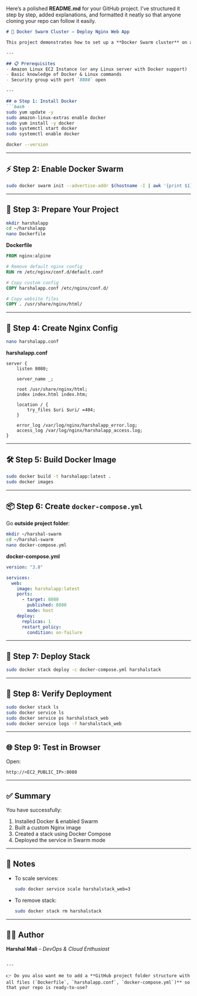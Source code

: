 Here’s a polished **README.md** for your GitHub project. I’ve structured it step by step, added explanations, and formatted it neatly so that anyone cloning your repo can follow it easily.

````markdown
# 🚀 Docker Swarm Cluster – Deploy Nginx Web App

This project demonstrates how to set up a **Docker Swarm cluster** on a single-node (Amazon Linux) and deploy a simple **Nginx-based web application** using Docker and Swarm stack deployment.

---

## 📋 Prerequisites
- Amazon Linux EC2 Instance (or any Linux server with Docker support)
- Basic knowledge of Docker & Linux commands
- Security group with port `8080` open

---

## ⚙️ Step 1: Install Docker
```bash
sudo yum update -y
sudo amazon-linux-extras enable docker
sudo yum install -y docker
sudo systemctl start docker
sudo systemctl enable docker

docker --version
````

---

## ⚡ Step 2: Enable Docker Swarm

```bash
sudo docker swarm init --advertise-addr $(hostname -I | awk '{print $1}')
```

---

## 📂 Step 3: Prepare Your Project

```bash
mkdir harshalapp
cd ~/harshalapp
nano Dockerfile
```

**Dockerfile**

```dockerfile
FROM nginx:alpine

# Remove default nginx config
RUN rm /etc/nginx/conf.d/default.conf

# Copy custom config
COPY harshalapp.conf /etc/nginx/conf.d/

# Copy website files
COPY . /usr/share/nginx/html/
```

---

## 📝 Step 4: Create Nginx Config

```bash
nano harshalapp.conf
```

**harshalapp.conf**

```nginx
server {
    listen 8080;

    server_name _;

    root /usr/share/nginx/html;
    index index.html index.htm;

    location / {
        try_files $uri $uri/ =404;
    }

    error_log /var/log/nginx/harshalapp_error.log;
    access_log /var/log/nginx/harshalapp_access.log;
}
```

---

## 🛠️ Step 5: Build Docker Image

```bash
sudo docker build -t harshalapp:latest .
sudo docker images
```

---

## 📦 Step 6: Create `docker-compose.yml`

Go **outside project folder**:

```bash
mkdir ~/harshal-swarm
cd ~/harshal-swarm
nano docker-compose.yml
```

**docker-compose.yml**

```yaml
version: "3.8"

services:
  web:
    image: harshalapp:latest
    ports:
      - target: 8080
        published: 8080
        mode: host
    deploy:
      replicas: 1
      restart_policy:
        condition: on-failure
```

---

## 🚀 Step 7: Deploy Stack

```bash
sudo docker stack deploy -c docker-compose.yml harshalstack
```

---

## 🔎 Step 8: Verify Deployment

```bash
sudo docker stack ls
sudo docker service ls
sudo docker service ps harshalstack_web
sudo docker service logs -f harshalstack_web
```

---

## 🌐 Step 9: Test in Browser

Open:

```
http://<EC2_PUBLIC_IP>:8080
```

---

## ✅ Summary

You have successfully:

1. Installed Docker & enabled Swarm
2. Built a custom Nginx image
3. Created a stack using Docker Compose
4. Deployed the service in Swarm mode

---

## 📌 Notes

* To scale services:

  ```bash
  sudo docker service scale harshalstack_web=3
  ```
* To remove stack:

  ```bash
  sudo docker stack rm harshalstack
  ```

---

## 🧑‍💻 Author

**Harshal Mali** – *DevOps & Cloud Enthusiast*

```

---

👉 Do you also want me to add a **GitHub project folder structure with all files (`Dockerfile`, `harshalapp.conf`, `docker-compose.yml`)** so that your repo is ready-to-use?
```
